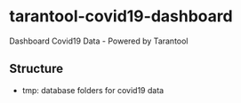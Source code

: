 # tarantool-covid19-dashboard
Dashboard Covid19 Data - Powered by Tarantool

## Structure
* tmp: database folders for covid19 data
